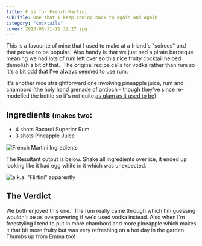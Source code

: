 ```yaml
---
title: F is for French Martini
subTitle: One that I keep coming back to again and again
category: "cocktails"
cover: 2013-08-31-11.32.27.jpg
---
```


This is a favourite of mine that I used to make at a friend's "soirees" and that proved to be popular.  Also handy is that we just had a pirate barbeque meaning we had lots of rum left over so this nice fruity cocktail helped demolish a bit of that.  The original recipe calls for vodka rather than rum so it's a bit odd that I've always seemed to use rum.

It's another nice straightforward one involving pineapple juice, rum and chambord (the holy hand grenade of antioch - though they've since re-modelled the bottle so it's not quite 
[as glam as it used to be](http://en.wikipedia.org/wiki/File:Chambord_Liqueur_Royale_de_France.jpg)).

## Ingredients <small>(makes two</small>:

* 4 shots Bacardi Superior Rum
* 3 shots Pineapple Juice

![French Martini Ingredients](/images/uploads/2013/08/2013-08-31-11.26.15.jpg "French Martini Ingredients")

The Resultant output is below. Shake all ingredients over ice, it ended up looking like it had egg white in it which was unexpected.

![a.k.a. "Flirtini" apparently](/images/uploads/2013/08/2013-08-31-11.32.27.jpg "a.k.a. 'Flirtini' apparently")

## The Verdict

We both enjoyed this one.  The rum really came through which I'm guessing wouldn't be as overpowering if we'd used vodka instead. Also when I'm freestyling I tend to put in more chambord and more pineapple which makes it that bit more fruity but was very refreshing on a hot day in the garden. Thumbs up from Emma too!
